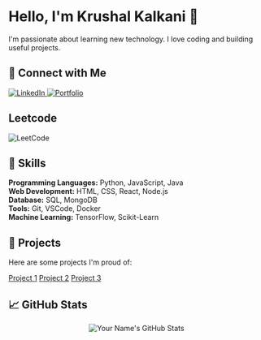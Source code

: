 <div align="left">
  <h1>Hello, I'm Krushal Kalkani 👋</h1>
  <p>I'm passionate about learning new technology. I love coding and building useful projects.</p>
</div>

<div align="left">
  <h2>🔗 Connect with Me</h2>
  <a href="https://www.linkedin.com/in/krushaalkalkani/">
    <img src="https://img.shields.io/badge/LinkedIn-Connect-blue" alt="LinkedIn">
  </a>
  <a href="https://krushaalkalkani.github.io/Krushal-Kalkani-Online-Resume/">
    <img src="https://img.shields.io/badge/Portfolio-Visit-green" alt="Portfolio">
  </a>
</div>
<div align="left">
  <h2> Leetcode </h2>
  <div align="left">
    <!-- Add your LeetCode badge here -->
    <img src="https://img.shields.io/badge/LeetCode-krushaal2206-9cf?logo=leetcode" alt="LeetCode">
  </div>
</div>

<div align="left">
  <h2>💼 Skills</h2>
  <p>
    <strong>Programming Languages:</strong> Python, JavaScript, Java<br>
    <strong>Web Development:</strong> HTML, CSS, React, Node.js<br>
    <strong>Database:</strong> SQL, MongoDB<br>
    <strong>Tools:</strong> Git, VSCode, Docker<br>
    <strong>Machine Learning:</strong> TensorFlow, Scikit-Learn
  </p>
</div>

<div align="left">
  <h2>🚀 Projects</h2>
  <p>Here are some projects I'm proud of:</p>
  <a href="https://github.com/yourusername/project1">Project 1</a>
  <a href="https://github.com/yourusername/project2">Project 2</a>
  <a href="https://github.com/yourusername/project3">Project 3</a>
</div>

<div align="left">
  <h2>📈 GitHub Stats</h2>
  <div align="center">
    <!-- Add your GitHub Stats card here -->
    <img src="https://github-readme-stats.vercel.app/api?username=yourusername&show_icons=true&theme=radical" alt="Your Name's GitHub Stats">
  </div>
</div>
